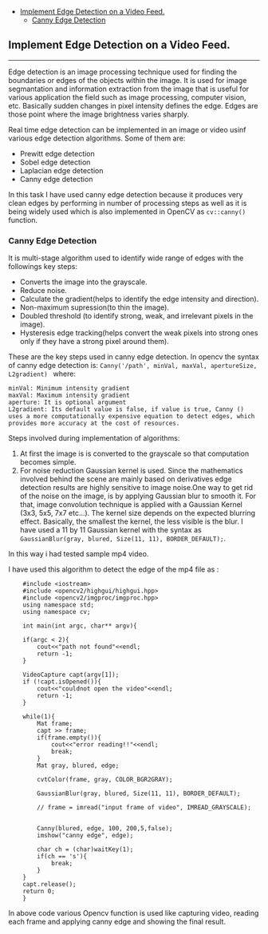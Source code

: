 - [Implement Edge Detection on a Video Feed.](#implement-edge-detection-on-a-video-feed)
  - [Canny Edge Detection](#canny-edge-detection)

## Implement Edge Detection on a Video Feed.
---
Edge detection is an image processing technique used for finding the boundaries or edges of the objects within the image. It is used for image segmantation and information extraction from the image that is useful for various application the field such as image processing, computer vision, etc. Basically sudden changes in pixel intensity defines the edge. Edges are those point where the image brightness varies sharply.

Real time edge detection can be implemented in an image or video usinf various edge detection algorithms. Some of them are:

* Prewitt edge detection
* Sobel edge detection
* Laplacian edge detection
* Canny edge detection
  
In this task I have used canny edge detection because it produces very clean edges by performing in number of processing steps as well as it is being widely used which is also implemented in OpenCV as `cv::canny()` function.

### Canny Edge Detection

It is multi-stage algorithm used to identify wide range of edges with the followings key steps:

* Converts the image into the grayscale.
* Reduce noise.
* Calculate the gradient(helps to identify the edge intensity and direction). 
* Non-maximum supression(to thin the image).
* Doubled threshold (to identify strong, weak, and irrelevant pixels in the image). 
* Hysteresis edge tracking(helps convert the weak pixels into strong ones only if they have a strong pixel around them).
  
These are the key steps used in canny edge detection. In opencv the syntax of canny edge detection is: `Canny('/path', minVal, maxVal, apertureSize, L2gradient) ` where:

```/path: file path of the image/video
minVal: Minimum intensity gradient
maxVal: Maximum intensity gradient
aperture: It is optional argument
L2gradient: Its default value is false, if value is true, Canny () uses a more computationally expensive equation to detect edges, which provides more accuracy at the cost of resources.
```

Steps involved during implementation of algorithms:

1.  At first the image is is converted to the grayscale so  that computation becomes simple.
2.  For noise reduction Gaussian kernel is used. Since the mathematics involved behind the scene are mainly based on derivatives edge detection results are highly sensitive to image noise.One way to get rid of the noise on the image, is by applying Gaussian blur to smooth it. For that, image convolution technique is applied with a Gaussian Kernel (3x3, 5x5, 7x7 etc…). The kernel size depends on the expected blurring effect. Basically, the smallest the kernel, the less visible is the blur. I have used a 11 by 11 Gaussian kernel with the syntax as `GaussianBlur(gray, blured, Size(11, 11), BORDER_DEFAULT);`.

In this way i had tested sample mp4 video.

I have used this algorithm to detect the edge of the mp4 file as :

```
    #include <iostream>
    #include <opencv2/highgui/highgui.hpp>
    #include <opencv2/imgproc/imgproc.hpp>
    using namespace std;
    using namespace cv;

    int main(int argc, char** argv){

    if(argc < 2){
        cout<<"path not found"<<endl;
        return -1;
    }

    VideoCapture capt(argv[1]);
    if (!capt.isOpened()){
        cout<<"couldnot open the video"<<endl;
        return -1;
    }

    while(1){
        Mat frame; 
        capt >> frame;
        if(frame.empty()){
            cout<<"error reading!!"<<endl;
            break;
        }
        Mat gray, blured, edge; 

        cvtColor(frame, gray, COLOR_BGR2GRAY); 

        GaussianBlur(gray, blured, Size(11, 11), BORDER_DEFAULT);

        // frame = imread("input frame of video", IMREAD_GRAYSCALE);
        

        Canny(blured, edge, 100, 200,5,false); 
        imshow("canny edge", edge);

        char ch = (char)waitKey(1);
        if(ch == 's'){
            break;
        }
    }
    capt.release();
    return 0;
    }
```

In above code various Opencv function is used like capturing video, reading each frame and applying canny edge and showing the final result.
